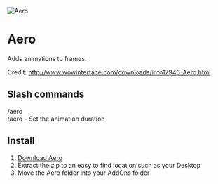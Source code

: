 ![Aero](https://i.imgur.com/piul3GK.gif)

# Aero

Adds animations to frames.

Credit: http://www.wowinterface.com/downloads/info17946-Aero.html

## Slash commands

/aero  
/aero <seconds> - Set the animation duration

## Install

1. [Download Aero](https://github.com/gashole/Aero/releases/download/current/Aero.zip)
2. Extract the zip to an easy to find location such as your Desktop
3. Move the Aero folder into your AddOns folder